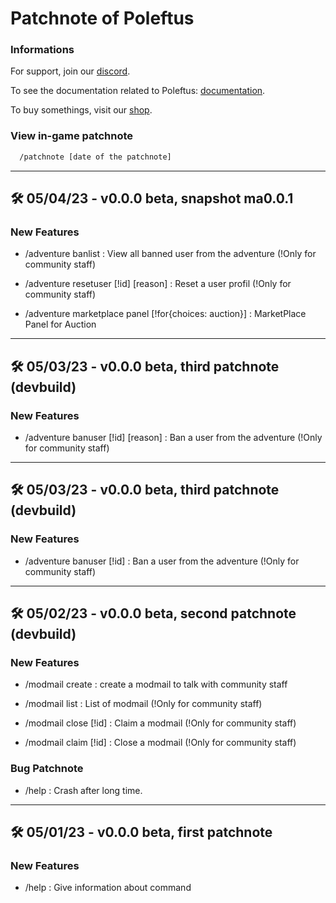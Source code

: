 # Patchnote of Poleftus

### Informations

For support, join our [discord](https://discord.gg/CrQ7UTN8am).

To see the documentation related to Poleftus: [documentation](https://github.com/PoNexiOFF/Poleftus-Information/blob/main/documentation.md).

To buy somethings, visit our [shop](https://ponexi.mysellix.io/).

### View in-game patchnote

```bash
  /patchnote [date of the patchnote]
```
---

## 🛠 05/04/23 - v0.0.0 beta, snapshot ma0.0.1

### New Features

* /adventure banlist  : View all banned user from the adventure (!Only for community staff)

* /adventure resetuser [!id] [reason]  : Reset a user profil (!Only for community staff)

* /adventure marketplace panel [!for{choices: auction}] : MarketPlace Panel for Auction

---

## 🛠 05/03/23 - v0.0.0 beta, third patchnote (devbuild)

### New Features

* /adventure banuser [!id] [reason] : Ban a user from the adventure (!Only for community staff)

---

## 🛠 05/03/23 - v0.0.0 beta, third patchnote (devbuild)

### New Features

* /adventure banuser [!id] : Ban a user from the adventure (!Only for community staff)

---

## 🛠 05/02/23 - v0.0.0 beta, second patchnote (devbuild)

### New Features

* /modmail create : create a modmail to talk with community staff

* /modmail list : List of modmail (!Only for community staff)

* /modmail close [!id] : Claim a modmail (!Only for community staff)

* /modmail claim [!id] : Close a modmail (!Only for community staff)

### Bug Patchnote 
* /help : Crash after long time.

---

## 🛠 05/01/23 - v0.0.0 beta, first patchnote

### New Features

* /help : Give information about command
